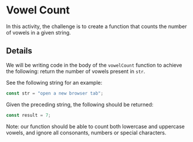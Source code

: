 # Vowel Count

In this activity, the challenge is to create a function that counts the number of vowels in a given string.

## Details

We will be writing code in the body of the `vowelCount` function to achieve the following: return the number of vowels present in `str`.

See the following string for an example:

```js
const str = "open a new browser tab";
```

Given the preceding string, the following should be returned:

```js
const result = 7;
```

Note: our function should be able to count both lowercase and uppercase vowels, and ignore all consonants, numbers or special characters.
